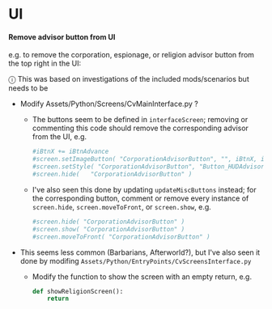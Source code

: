 # UI

#### Remove advisor button from UI

e.g. to remove the corporation, espionage, or religion advisor button from the top right in the UI:

ⓘ This was based on investigations of the included mods/scenarios but needs to be

- Modify Assets/Python/Screens/CvMainInterface.py ?

  - The buttons seem to be defined in `interfaceScreen`; removing or commenting this code should remove the corresponding advisor from the UI, e.g.

    ```python
    #iBtnX += iBtnAdvance
    #screen.setImageButton( "CorporationAdvisorButton", "", iBtnX, iBtnY, iBtnWidth, iBtnWidth, WidgetTypes.WIDGET_ACTION, gc.getControlInfo(ControlTypes.CONTROL_CORPORATION_SCREEN).getActionInfoIndex(), -1 )
    #screen.setStyle( "CorporationAdvisorButton", "Button_HUDAdvisorCorporation_Style" )
    #screen.hide(   "CorporationAdvisorButton" )
    ```

  - I've also seen this done by updating `updateMiscButtons` instead; for the corresponding button, comment or remove every instance of `screen.hide`, `screen.moveToFront`, or `screen.show`, e.g.

    ```python
    #screen.hide( "CorporationAdvisorButton" )
    #screen.show( "CorporationAdvisorButton" )
    #screen.moveToFront( "CorporationAdvisorButton" )
    ```

- This seems less common (Barbarians, Afterworld?), but I've also seen it done by modifing `Assets/Python/EntryPoints/CvScreensInterface.py`

  - Modify the function to show the screen with an empty return, e.g.

    ```python
    def showReligionScreen():
        return
    ```
